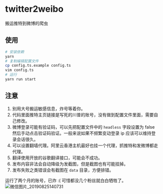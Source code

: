 # twitter2weibo
搬运推特到微博的爬虫

## 使用

```bash
# 安装依赖
yarn
# 复制编辑配置文件
cp config.ts.example config.ts
vim config.ts
# 运行
yarn run start
```

## 注意
1. 别用大号搬运敏感信息，炸号等着你。
1. 代码里面推特主页链接是写死的川普的账号，没有做到配置文件里面，需要自己修改。
1. 微博登录可能有验证码，可以先把配置文件中的 `headless` 字段设置为 false 然后手动点击验证码验证。一般来说如果不频繁变动登录 ip 应该可以维持登录会话很久。
1. 可以设置翻墙代理。阿里云香港主机最好也挂一个代理，抓推特和发微博都走代理。
1. 翻译使用开放的谷歌翻译接口，可能会不成功。
1. 发布内容非法会自动降级为发截图，但是截图也有可能挂掉。
1. 发布失败之类错误会有截图在 `data` 目录，方便排错。

运行了两个月的账号，已炸 :( 可惜都没几个粉丝就白白牺牲了。
![微信图片_20190825140731](https://user-images.githubusercontent.com/7115690/63646230-ed53bb00-c741-11e9-84b4-bc98093c10e9.jpg)
